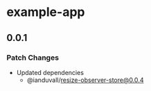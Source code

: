 # example-app

## 0.0.1

### Patch Changes

- Updated dependencies
  - @ianduvall/resize-observer-store@0.0.4
